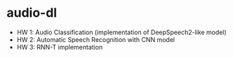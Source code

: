 # audio-dl

- HW 1: Audio Classification (implementation of DeepSpeech2-like model)
- HW 2: Automatic Speech Recognition with CNN model
- HW 3: RNN-T implementation
